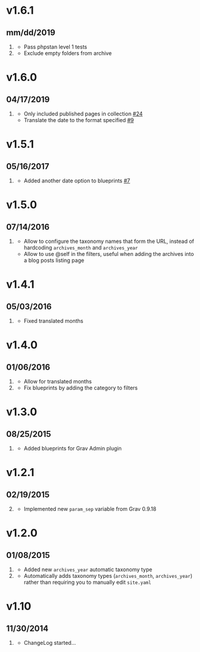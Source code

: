 # v1.6.1
## mm/dd/2019

1. [](#new)
    * Pass phpstan level 1 tests
1. [](#bugfix)
    * Exclude empty folders from archive

# v1.6.0
## 04/17/2019

1. [](#improved)
    * Only included published pages in collection [#24](https://github.com/getgrav/grav-plugin-archives/issues/24)
    * Translate the date to the format specified [#9](https://github.com/getgrav/grav-plugin-archives/pull/9)

# v1.5.1
## 05/16/2017

1. [](#improved)
    * Added another date option to blueprints [#7](https://github.com/getgrav/grav-plugin-archives/pull/7)

# v1.5.0
## 07/14/2016

1. [](#improved)
    * Allow to configure the taxonomy names that form the URL, instead of hardcoding `archives_month` and `archives_year`
    * Allow to use @self in the filters, useful when adding the archives into a blog posts listing page

# v1.4.1
## 05/03/2016

1. [](#bugfix)
    * Fixed translated months

# v1.4.0
## 01/06/2016

1. [](#improved)
    * Allow for translated months
1. [](#bugfix)
    * Fix blueprints by adding the category to filters

# v1.3.0
## 08/25/2015

1. [](#improved)
    * Added blueprints for Grav Admin plugin

# v1.2.1
## 02/19/2015

2. [](#improved)
    * Implemented new `param_sep` variable from Grav 0.9.18

# v1.2.0
## 01/08/2015

1. [](#new)
    * Added new `archives_year` automatic taxonomy type
2. [](#improved)
    * Automatically adds taxonomy types (`archives_month`, `archives_year`) rather than requiring you to manually edit `site.yaml`

# v1.10
## 11/30/2014

1. [](#new)
    * ChangeLog started...
